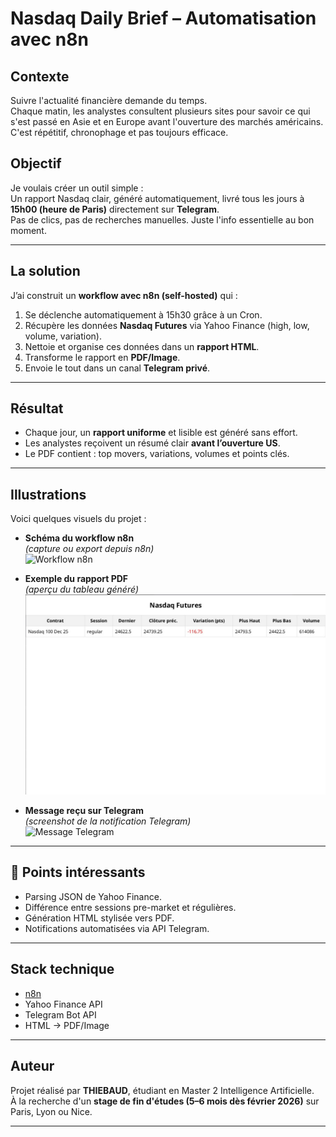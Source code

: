 # Nasdaq Daily Brief – Automatisation avec n8n

## Contexte
Suivre l'actualité financière demande du temps.  
Chaque matin, les analystes consultent plusieurs sites pour savoir ce qui s'est passé en Asie et en Europe avant l'ouverture des marchés américains.  
C'est répétitif, chronophage et pas toujours efficace.

## Objectif
Je voulais créer un outil simple :  
Un rapport Nasdaq clair, généré automatiquement, livré tous les jours à **15h00 (heure de Paris)** directement sur **Telegram**.  
Pas de clics, pas de recherches manuelles. Juste l'info essentielle au bon moment.

---

## La solution
J’ai construit un **workflow avec n8n (self-hosted)** qui :  
1. Se déclenche automatiquement à 15h30 grâce à un Cron.  
2. Récupère les données **Nasdaq Futures** via Yahoo Finance (high, low, volume, variation).  
3. Nettoie et organise ces données dans un **rapport HTML**.  
4. Transforme le rapport en **PDF/Image**.  
5. Envoie le tout dans un canal **Telegram privé**.  

---

## Résultat
- Chaque jour, un **rapport uniforme** et lisible est généré sans effort.  
- Les analystes reçoivent un résumé clair **avant l’ouverture US**.  
- Le PDF contient : top movers, variations, volumes et points clés.  

---

## Illustrations
Voici quelques visuels du projet :  

- **Schéma du workflow n8n**  
*(capture ou export depuis n8n)*  
![Workflow n8n](images/workflow.png)

- **Exemple du rapport PDF**  
*(aperçu du tableau généré)*  
![Rapport PDF](images/report.png)

- **Message reçu sur Telegram**  
*(screenshot de la notification Telegram)*  
![Message Telegram](images/telegram.png)

---

## 🔑 Points intéressants
- Parsing JSON de Yahoo Finance.  
- Différence entre sessions pre-market et régulières.  
- Génération HTML stylisée vers PDF.  
- Notifications automatisées via API Telegram.  

---

## Stack technique
- [n8n](https://n8n.io/)  
- Yahoo Finance API  
- Telegram Bot API  
- HTML → PDF/Image  

---

## Auteur
Projet réalisé par **THIEBAUD**, étudiant en Master 2 Intelligence Artificielle.  
À la recherche d'un **stage de fin d'études (5–6 mois dès février 2026)** sur Paris, Lyon ou Nice.  

---
